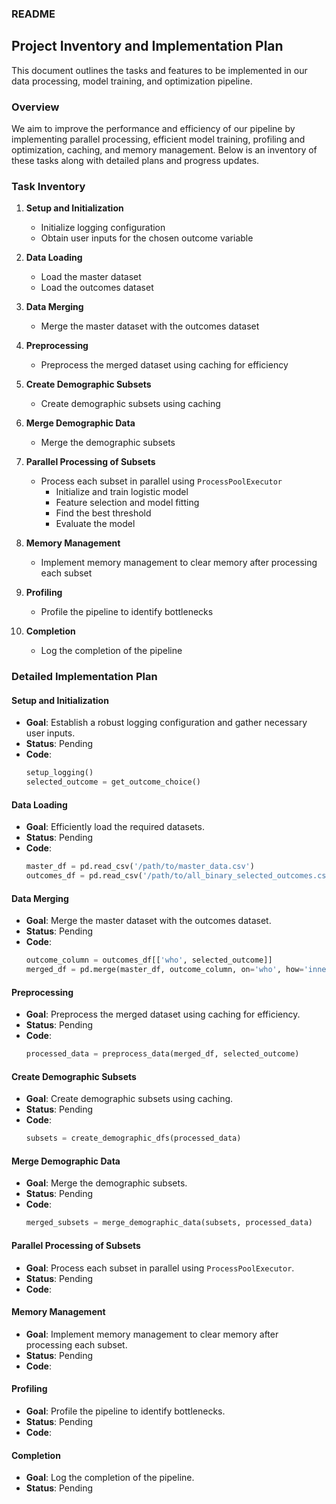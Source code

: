 ### README

## Project Inventory and Implementation Plan

This document outlines the tasks and features to be implemented in our data processing, model training, and optimization pipeline.

### Overview

We aim to improve the performance and efficiency of our pipeline by implementing parallel processing, efficient model training, profiling and optimization, caching, and memory management. Below is an inventory of these tasks along with detailed plans and progress updates.

### Task Inventory

1. **Setup and Initialization**
   - Initialize logging configuration
   - Obtain user inputs for the chosen outcome variable

2. **Data Loading**
   - Load the master dataset
   - Load the outcomes dataset

3. **Data Merging**
   - Merge the master dataset with the outcomes dataset

4. **Preprocessing**
   - Preprocess the merged dataset using caching for efficiency

5. **Create Demographic Subsets**
   - Create demographic subsets using caching

6. **Merge Demographic Data**
   - Merge the demographic subsets

7. **Parallel Processing of Subsets**
   - Process each subset in parallel using `ProcessPoolExecutor`
     - Initialize and train logistic model
     - Feature selection and model fitting
     - Find the best threshold
     - Evaluate the model

8. **Memory Management**
   - Implement memory management to clear memory after processing each subset

9. **Profiling**
   - Profile the pipeline to identify bottlenecks

10. **Completion**
    - Log the completion of the pipeline

### Detailed Implementation Plan

#### Setup and Initialization
- **Goal**: Establish a robust logging configuration and gather necessary user inputs.
- **Status**: Pending
- **Code**:
    ```python
    setup_logging()
    selected_outcome = get_outcome_choice()
    ```

#### Data Loading
- **Goal**: Efficiently load the required datasets.
- **Status**: Pending
- **Code**:
    ```python
    master_df = pd.read_csv('/path/to/master_data.csv')
    outcomes_df = pd.read_csv('/path/to/all_binary_selected_outcomes.csv')
    ```

#### Data Merging
- **Goal**: Merge the master dataset with the outcomes dataset.
- **Status**: Pending
- **Code**:
    ```python
    outcome_column = outcomes_df[['who', selected_outcome]]
    merged_df = pd.merge(master_df, outcome_column, on='who', how='inner')
    ```

#### Preprocessing
- **Goal**: Preprocess the merged dataset using caching for efficiency.
- **Status**: Pending
- **Code**:
    ```python
    processed_data = preprocess_data(merged_df, selected_outcome)
    ```

#### Create Demographic Subsets
- **Goal**: Create demographic subsets using caching.
- **Status**: Pending
- **Code**:
    ```python
    subsets = create_demographic_dfs(processed_data)
    ```

#### Merge Demographic Data
- **Goal**: Merge the demographic subsets.
- **Status**: Pending
- **Code**:
    ```python
    merged_subsets = merge_demographic_data(subsets, processed_data)
    ```

#### Parallel Processing of Subsets
- **Goal**: Process each subset in parallel using `ProcessPoolExecutor`.
- **Status**: Pending
- **Code**:

#### Memory Management
- **Goal**: Implement memory management to clear memory after processing each subset.
- **Status**: Pending
- **Code**:

#### Profiling
- **Goal**: Profile the pipeline to identify bottlenecks.
- **Status**: Pending
- **Code**:

#### Completion
- **Goal**: Log the completion of the pipeline.
- **Status**: Pending

